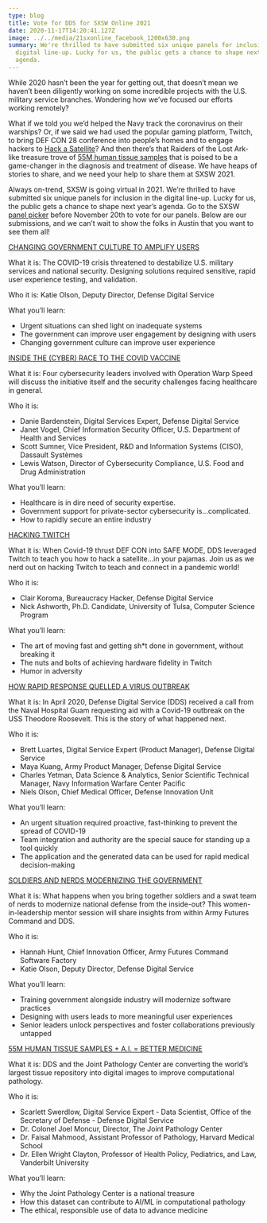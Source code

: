 ```yaml
---
type: blog
title: Vote for DDS for SXSW Online 2021
date: 2020-11-17T14:20:41.127Z
image: ../../media/21sxonline_facebook_1200x630.png
summary: We're thrilled to have submitted six unique panels for inclusion in the
  digital line-up. Lucky for us, the public gets a chance to shape next year's
  agenda.
---
```

While 2020 hasn’t been the year for getting out, that doesn’t mean we haven’t been diligently working on some incredible projects with the U.S. military service branches. Wondering how we’ve focused our efforts working remotely?

What if we told you we’d helped the Navy track the coronavirus on their warships? Or, if we said we had used the popular gaming platform, Twitch, to bring DEF CON 28 conference into people’s homes and to engage hackers to [Hack a Satellite](https://www.wired.com/story/the-feds-want-these-teams-to-hack-a-satellite-from-home/)? And then there’s that Raiders of the Lost Ark-like treasure trove of [55M human tissue samples](https://www.fedscoop.com/dod-digitization-respiratory-disease-database/) that is poised to be a game-changer in the diagnosis and treatment of disease. We have heaps of stories to share, and we need your help to share them at SXSW 2021.

Always on-trend, SXSW is going virtual in 2021. We’re thrilled to have submitted six unique panels for inclusion in the digital line-up. Lucky for us, the public gets a chance to shape next year’s agenda. Go to the SXSW [panel picker](<SXSW panel picker>) before November 20th to vote for our panels. Below are our submissions, and we can’t wait to show the folks in Austin that you want to see them all!

[CHANGING GOVERNMENT CULTURE TO AMPLIFY USERS](https://panelpicker.sxsw.com/vote/108292)

What it is: The COVID-19 crisis threatened to destabilize U.S. military services and national security. Designing solutions required sensitive, rapid user experience testing, and validation.

Who it is: Katie Olson, Deputy Director, Defense Digital Service

What you’ll learn:

* Urgent situations can shed light on inadequate systems
* The government can improve user engagement by designing with users
* Changing government culture can improve user experience

[INSIDE THE (CYBER) RACE TO THE COVID VACCINE](https://panelpicker.sxsw.com/vote/109326)

What it is: Four cybersecurity leaders involved with Operation Warp Speed will discuss the initiative itself and the security challenges facing healthcare in general.

Who it is:

* Danie Bardenstein, Digital Services Expert, Defense Digital Service
* Janet Vogel, Chief Information Security Officer, U.S. Department of Health and Services
* Scott Sumner, Vice President, R&D and Information Systems (CISO), Dassault Systèmes
* Lewis Watson, Director of Cybersecurity Compliance, U.S. Food and Drug Administration

What you’ll learn:

* Healthcare is in dire need of security expertise.
* Government support for private-sector cybersecurity is...complicated.
* How to rapidly secure an entire industry

[HACKING TWITCH](https://panelpicker.sxsw.com/vote/108306)

What it is: When Covid-19 thrust DEF CON into SAFE MODE, DDS leveraged Twitch to teach you how to hack a satellite...in your pajamas. Join us as we nerd out on hacking Twitch to teach and connect in a pandemic world!

Who it is:

* Clair Koroma, Bureaucracy Hacker, Defense Digital Service
* Nick Ashworth, Ph.D. Candidate, University of Tulsa, Computer Science Program

What you’ll learn:

* The art of moving fast and getting sh*t done in government, without breaking it
* The nuts and bolts of achieving hardware fidelity in Twitch
* Humor in adversity

[HOW RAPID RESPONSE QUELLED A VIRUS OUTBREAK](https://panelpicker.sxsw.com/vote/110285)

What it is: In April 2020, Defense Digital Service (DDS) received a call from the Naval Hospital Guam requesting aid with a Covid-19 outbreak on the USS Theodore Roosevelt. This is the story of what happened next.

Who it is:

* Brett Luartes, Digital Service Expert (Product Manager), Defense Digital Service
* Maya Kuang, Army Product Manager, Defense Digital Service
* Charles Yetman, Data Science & Analytics, Senior Scientific Technical Manager, Navy Information Warfare Center Pacific
* Niels Olson, Chief Medical Officer, Defense Innovation Unit

What you’ll learn:

* An urgent situation required proactive, fast-thinking to prevent the spread of COVID-19
* Team integration and authority are the special sauce for standing up a tool quickly
* The application and the generated data can be used for rapid medical decision-making

[SOLDIERS AND NERDS MODERNIZING THE GOVERNMENT](https://panelpicker.sxsw.com/vote/110338)

What it is: What happens when you bring together soldiers and a swat team of nerds to modernize national defense from the inside-out? This women-in-leadership mentor session will share insights from within Army Futures Command and DDS.

Who it is:

* Hannah Hunt, Chief Innovation Officer, Army Futures Command Software Factory
* Katie Olson, Deputy Director, Defense Digital Service

What you’ll learn:

* Training government alongside industry will modernize software practices
* Designing with users leads to more meaningful user experiences
* Senior leaders unlock perspectives and foster collaborations previously untapped

[55M HUMAN TISSUE SAMPLES + A.I. = BETTER MEDICINE](https://panelpicker.sxsw.com/vote/108859)

What it is: DDS and the Joint Pathology Center are converting the world’s largest tissue repository into digital images to improve computational pathology.

Who it is:

* Scarlett Swerdlow, Digital Service Expert - Data Scientist, Office of the Secretary of Defense - Defense Digital Service
* Dr. Colonel Joel Moncur, Director, The Joint Pathology Center
* Dr. Faisal Mahmood, Assistant Professor of Pathology, Harvard Medical School
* Dr. Ellen Wright Clayton, Professor of Health Policy, Pediatrics, and Law, Vanderbilt University

What you’ll learn:

* Why the Joint Pathology Center is a national treasure
* How this dataset can contribute to AI/ML in computational pathology
* The ethical, responsible use of data to advance medicine
